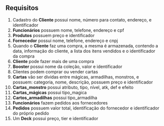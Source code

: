 ## Requisitos
1. Cadastro do **Cliente** possui nome, número para contato, endereço, e identificador
2. **Funcionários** possuem nome, telefone, endereço e cpf
3. **Produtos** possuem preço e identificador
4. **Fornecedor** possui nome, telefone, endereço e cnpj
5. Quando o **Cliente** faz uma compra, a mesma é armazenada, contendo a data, informação do cliente, a lista dos itens vendidos e o identificador da compra
6. **Cliente** pode fazer mais de uma compra
7. **Booster** possui nome da coleção, valor e identificador
8. Clientes podem comprar ou vender cartas
9. **Cartas** vão ser dividas entre mágicas, armadilhas, monstros, e possuem: categoria, nome, descrição, possuem preço e identificador
10. **Cartas_monstro** possui atributo, tipo, nível, atk, def e efeito
11. **Cartas_mágicas** possui  tipo_magica
12. **Cartos_armadilhas**  possui tipo_armadilha
13. **Funcionários** fazem pedidos aos fornecedores
14. **Pedidos** possuem valor total, identificação do fornecedor e identificador do próprio pedido
15. Um **Deck** possui preço, tier e identificador
